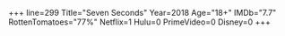 +++
line=299
Title="Seven Seconds"
Year=2018
Age="18+"
IMDb="7.7"
RottenTomatoes="77%"
Netflix=1
Hulu=0
PrimeVideo=0
Disney=0
+++

